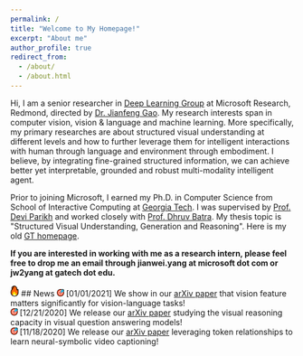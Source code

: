 ```yaml
---
permalink: /
title: "Welcome to My Homepage!"
excerpt: "About me"
author_profile: true
redirect_from: 
  - /about/
  - /about.html
---
```


Hi, I am a senior researcher in [Deep Learning Group](https://www.microsoft.com/en-us/research/group/deep-learning-group/) at Microsoft Research, Redmond, directed by [Dr. Jianfeng Gao](http://research.microsoft.com/en-us/um/people/jfgao/). My research interests span in computer vision, vision & language and machine learning. More specifically, my primary researches are about structured visual understanding at different levels and how to further leverage them for intelligent interactions with human through language and environment through embodiment. I believe, by integrating fine-grained structured information, we can achieve better yet interpretable, grounded and robust multi-modality intelligent agent.

Prior to joining Microsoft, I earned my Ph.D. in Computer Science from School of Interactive Computing at [Georgia Tech](https://www.gatech.edu). I was supervised by [Prof. Devi Parikh](https://cc.gatech.edu/~parikh/) and worked closely with [Prof. Dhruv Batra](https://www.cc.gatech.edu/~dbatra/). My thesis topic is "Structured Visual Understanding, Generation and Reasoning". Here is my old [GT homepage](https://www.cc.gatech.edu/~jyang375/).

**If you are interested in working with me as a research intern, please feel free to drop me an email through jianwei.yang at microsoft dot com or jw2yang at gatech dot edu.**

<img src="/images/fire.png" width="3%" title="News"/> ## News
<img src="/images/dart.png" width="2.5%"/> \[01/01/2021\] We show in our [arXiv paper](https://arxiv.org/pdf/2101.00529.pdf) that vision feature matters significantly for vision-language tasks!<br/>
<img src="/images/dart.png" width="2.5%"/> \[12/21/2020\] We release our [arXiv paper](https://arxiv.org/pdf/2012.11587.pdf) studying the visual reasoning capacity in visual question answering models!<br/>
<img src="/images/dart.png" width="2.5%"/> \[11/18/2020\] We release our [arXiv paper](https://arxiv.org/pdf/2011.09530.pdf) leveraging token relationships to learn neural-symbolic video captioning!<br/>
